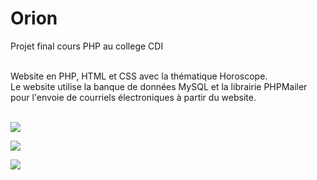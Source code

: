 # Orion

Projet final cours PHP au college CDI</br></br>

Website en PHP, HTML et CSS avec la thématique Horoscope.</br> 
Le website utilise la banque de données MySQL et la librairie PHPMailer pour l'envoie de courriels électroniques à partir du website.</br></br>

<img src="https://i.imgur.com/e8rIDro.png"> </br>

<img src="https://i.imgur.com/zzxzjZs.png"> </br>

<img src="https://i.imgur.com/nY99MgL.png"> </br>



